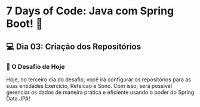 # 7 Days of Code: Java com Spring Boot! 🚀

## 💻 Dia 03: Criação dos Repositórios
### 🚀 O Desafio de Hoje

Hoje, no terceiro dia do desafio, você irá configurar os repositórios para as suas entidades Exercicio, Refeicao e Sono. Com isso, será possível gerenciar os dados de maneira prática e eficiente usando o poder do Spring Data JPA!

